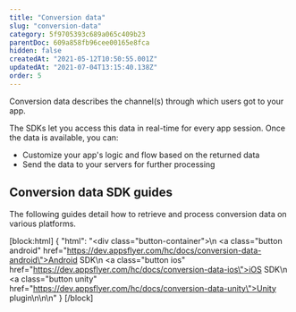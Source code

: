 ```yaml
---
title: "Conversion data"
slug: "conversion-data"
category: 5f9705393c689a065c409b23
parentDoc: 609a858fb96cee00165e8fca
hidden: false
createdAt: "2021-05-12T10:50:55.001Z"
updatedAt: "2021-07-04T13:15:40.138Z"
order: 5
---
```

Conversion data describes the channel(s) through which users got to your app.

The SDKs let you access this data in real-time for every app session. Once the data is available, you can:
 * Customize your app's logic and flow based on the returned data
 * Send the data to your servers for further processing

## Conversion data SDK guides
The following guides detail how to retrieve and process conversion data on various platforms.

[block:html]
{
  "html": "<div class=\"button-container\">\n  <a class=\"button android\" href=\"https://dev.appsflyer.com/hc/docs/conversion-data-android\">Android SDK</a>\n  <a class=\"button ios\" href=\"https://dev.appsflyer.com/hc/docs/conversion-data-ios\">iOS SDK</a>\n  <a class=\"button unity\" href=\"https://dev.appsflyer.com/hc/docs/conversion-data-unity\">Unity plugin</a>\n</div>\n\n<style>\n  .button-container {\n  \tdisplay: flex;\n  }\n  .button {\n    display: flex;\n    justify-content: center;\n    align-items: center;\n    width: 150px;\n\t  border-radius: 6px;\n    padding: 8px;\n    margin-right: 4px;\n\t}\n  \n  .button:before {\n  \tmargin-right: 4px;\n  }\n\n  .button.android {\n    border: solid 2px #3DDC84;\n  }\n\n  .button.ios {\n  \tborder-radius: 6px;\n    padding: 8px;\n    border: solid 2px #7D7D7D;\n  }\n  \n   .button.unity {\n    border: solid 2px #3DDC84;\n    border-color: var(--project-primary-color);\n  }\n\n\n  .ios:before {\n        content: url(\"https://files.readme.io/19fdc72-apple-icon.svg\");\n  }\n\n  .android:before {\n        content: url(\"https://files.readme.io/d7dc5a3-android-icon.svg\");\n  }\n\n.unity:before {\n    content: url(\"https://files.readme.io/59acdf6-unity-icon.svg\");\n}\n\n.reactnative:before {\n   content: url(\"https://files.readme.io/3e1288d-reactnative-icon.svg\");\n}\n\n.flutter:before {\n    content: url(\"https://files.readme.io/1f70175-flutter-icon.svg\");\n}\n</style>"
}
[/block]
